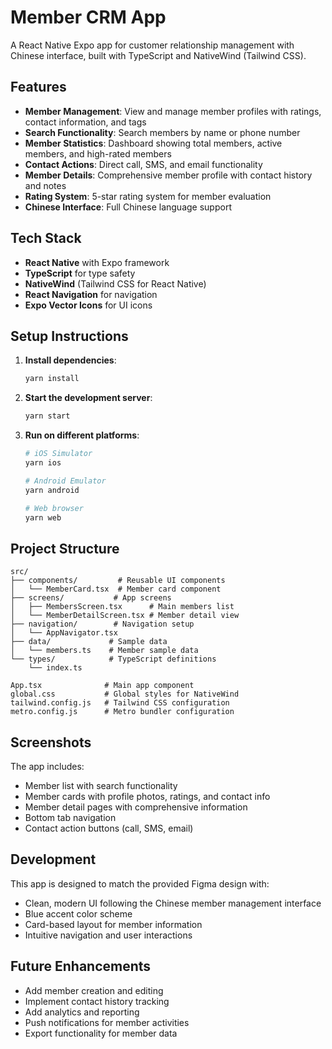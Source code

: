 # Member CRM App

A React Native Expo app for customer relationship management with Chinese interface, built with TypeScript and NativeWind (Tailwind CSS).

## Features

- **Member Management**: View and manage member profiles with ratings, contact information, and tags
- **Search Functionality**: Search members by name or phone number
- **Member Statistics**: Dashboard showing total members, active members, and high-rated members
- **Contact Actions**: Direct call, SMS, and email functionality
- **Member Details**: Comprehensive member profile with contact history and notes
- **Rating System**: 5-star rating system for member evaluation
- **Chinese Interface**: Full Chinese language support

## Tech Stack

- **React Native** with Expo framework
- **TypeScript** for type safety
- **NativeWind** (Tailwind CSS for React Native)
- **React Navigation** for navigation
- **Expo Vector Icons** for UI icons

## Setup Instructions

1. **Install dependencies**:
   ```bash
   yarn install
   ```

2. **Start the development server**:
   ```bash
   yarn start
   ```

3. **Run on different platforms**:
   ```bash
   # iOS Simulator
   yarn ios
   
   # Android Emulator
   yarn android
   
   # Web browser
   yarn web
   ```

## Project Structure

```
src/
├── components/         # Reusable UI components
│   └── MemberCard.tsx  # Member card component
├── screens/           # App screens
│   ├── MembersScreen.tsx      # Main members list
│   └── MemberDetailScreen.tsx # Member detail view
├── navigation/        # Navigation setup
│   └── AppNavigator.tsx
├── data/             # Sample data
│   └── members.ts    # Member sample data
└── types/            # TypeScript definitions
    └── index.ts

App.tsx              # Main app component
global.css           # Global styles for NativeWind
tailwind.config.js   # Tailwind CSS configuration
metro.config.js      # Metro bundler configuration
```

## Screenshots

The app includes:
- Member list with search functionality
- Member cards with profile photos, ratings, and contact info
- Member detail pages with comprehensive information
- Bottom tab navigation
- Contact action buttons (call, SMS, email)

## Development

This app is designed to match the provided Figma design with:
- Clean, modern UI following the Chinese member management interface
- Blue accent color scheme
- Card-based layout for member information
- Intuitive navigation and user interactions

## Future Enhancements

- Add member creation and editing
- Implement contact history tracking
- Add analytics and reporting
- Push notifications for member activities
- Export functionality for member data 